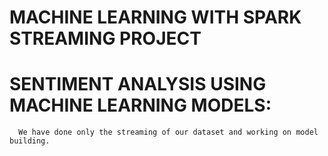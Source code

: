 # MACHINE LEARNING WITH SPARK STREAMING PROJECT 
# SENTIMENT ANALYSIS USING MACHINE LEARNING MODELS:
      We have done only the streaming of our dataset and working on model building.
     
